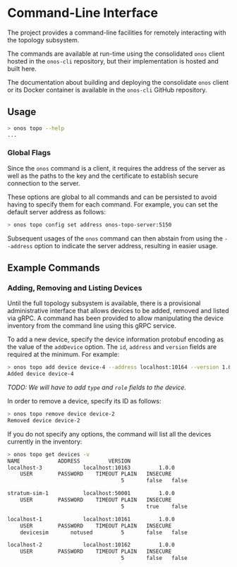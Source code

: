 # Command-Line Interface
The project provides a command-line facilities for remotely 
interacting with the topology subsystem.

The commands are available at run-time using the consolidated `onos` client hosted in 
the `onos-cli` repository, but their implementation is hosted and built here.

The documentation about building and deploying the consolidate `onos` client or its Docker container
is available in the `onos-cli` GitHub repository.

## Usage
```bash
> onos topo --help
...
```

### Global Flags
Since the `onos` command is a client, it requires the address of the server as well
as the paths to the key and the certificate to establish secure connection to the 
server.

These options are global to all commands and can be persisted to avoid having to
specify them for each command. For example, you can set the default server address
as follows:
```bash
> onos topo config set address onos-topo-server:5150
```

Subsequent usages of the `onos` command can then abstain from using the `--address` 
option to indicate the server address, resulting in easier usage.

## Example Commands

### Adding, Removing and Listing Devices
Until the full topology subsystem is available, there is a provisional 
administrative interface that allows devices to be added, removed and listed via gRPC.
A command has been provided to allow manipulating the device inventory from the command
line using this gRPC service.

To add a new device, specify the device information protobuf encoding as the value of the 
`addDevice` option. The `id`, `address` and `version` fields are required at the minimum.
For example:

```bash
> onos topo add device device-4 --address localhost:10164 --version 1.0.0
Added device device-4
```

_TODO: We will have to add `type` and `role` fields to the device._

In order to remove a device, specify its ID as follows:
```bash
> onos topo remove device device-2 
Removed device device-2
```

If you do not specify any options, the command will list all the devices currently in the inventory:
```bash
> onos topo get devices -v
NAME			ADDRESS			VERSION
localhost-3             localhost:10163         1.0.0
	USER		PASSWORD	TIMEOUT	PLAIN	INSECURE
	                                5       false	false

stratum-sim-1           localhost:50001         1.0.0
	USER		PASSWORD	TIMEOUT	PLAIN	INSECURE
	                                5       true	false

localhost-1             localhost:10161         1.0.0
	USER		PASSWORD	TIMEOUT	PLAIN	INSECURE
	devicesim       notused         5       false	false

localhost-2             localhost:10162         1.0.0
	USER		PASSWORD	TIMEOUT	PLAIN	INSECURE
	                                5       false	false
```
